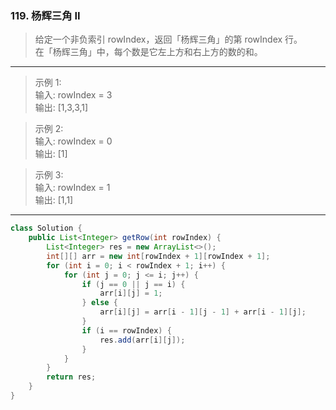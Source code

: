 ### 119. 杨辉三角 II

>给定一个非负索引 rowIndex，返回「杨辉三角」的第 rowIndex 行。  
>在「杨辉三角」中，每个数是它左上方和右上方的数的和。
***
>示例 1:  
>输入: rowIndex = 3  
>输出: [1,3,3,1]  

>示例 2:  
>输入: rowIndex = 0  
>输出: [1]  

>示例 3:  
>输入: rowIndex = 1  
>输出: [1,1]  
***
```java
class Solution {
    public List<Integer> getRow(int rowIndex) {
        List<Integer> res = new ArrayList<>();
        int[][] arr = new int[rowIndex + 1][rowIndex + 1];
        for (int i = 0; i < rowIndex + 1; i++) {
            for (int j = 0; j <= i; j++) {
                if (j == 0 || j == i) {
                    arr[i][j] = 1;
                } else {
                    arr[i][j] = arr[i - 1][j - 1] + arr[i - 1][j];
                }
                if (i == rowIndex) {
                    res.add(arr[i][j]);
                }
            }
        }
        return res;
    }
}
```
